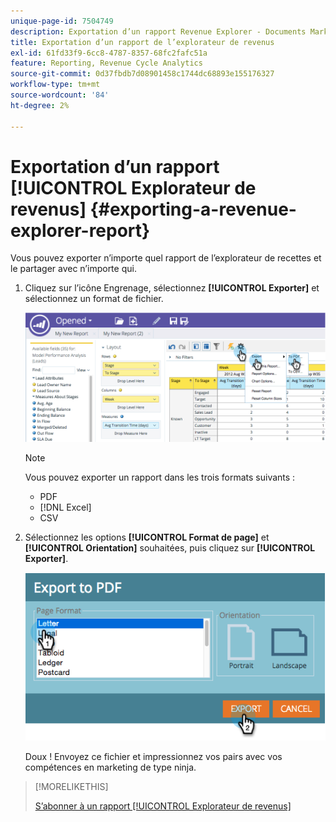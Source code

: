 ```yaml
---
unique-page-id: 7504749
description: Exportation d’un rapport Revenue Explorer - Documents Marketo - Documentation du produit
title: Exportation d’un rapport de l’explorateur de revenus
exl-id: 61fd33f9-6cc8-4787-8357-68fc2fafc51a
feature: Reporting, Revenue Cycle Analytics
source-git-commit: 0d37fbdb7d08901458c1744dc68893e155176327
workflow-type: tm+mt
source-wordcount: '84'
ht-degree: 2%

---
```


# Exportation d’un rapport [!UICONTROL Explorateur de revenus] {#exporting-a-revenue-explorer-report}

Vous pouvez exporter n’importe quel rapport de l’explorateur de recettes et le partager avec n’importe qui.

1. Cliquez sur l’icône Engrenage, sélectionnez **[!UICONTROL Exporter]** et sélectionnez un format de fichier.

   ![](assets/image2015-3-26-14-3a2-3a19.png)

   >[!NOTE]
   >
   >Vous pouvez exporter un rapport dans les trois formats suivants :
   >
   >* PDF
   >* [!DNL Excel]
   >* CSV

1. Sélectionnez les options **[!UICONTROL Format de page]** et **[!UICONTROL Orientation]** souhaitées, puis cliquez sur **[!UICONTROL Exporter]**.

   ![](assets/image2015-3-27-16-3a18-3a34.png)

   Doux ! Envoyez ce fichier et impressionnez vos pairs avec vos compétences en marketing de type ninja.

>[!MORELIKETHIS]
>
>[S’abonner à un rapport [!UICONTROL Explorateur de revenus]](/help/marketo/product-docs/reporting/revenue-cycle-analytics/revenue-explorer/subscribe-to-a-revenue-explorer-report.md)
